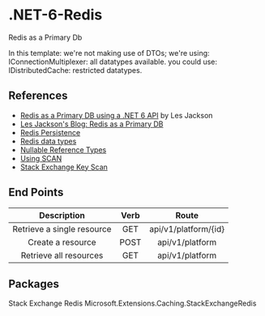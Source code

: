 # .NET-6-Redis
Redis as a Primary Db

In this template:
    we're not making use of DTOs;
    we're using:
        IConnectionMultiplexer: all datatypes available.
    you could use:
        IDistributedCache: restricted datatypes. 

## References

- [Redis as a Primary DB using a .NET 6 API](https://www.youtube.com/watch?v=GgyizgXwXAg) by Les Jackson
- [Les Jackson's Blog: Redis as a Primary DB](https://dotnetplaybook.com/redis-as-a-primary-database/)
- [Redis Persistence](https://redis.io/topics/persistence)
- [Redis data types](https://redis.io/topics/data-types-intro)
- [Nullable Reference Types](https://docs.microsoft.com/en-us/dotnet/csharp/nullable-references)
- [Using SCAN](https://redis.io/commands/scan)
- [Stack Exchange Key Scan](https://stackexchange.github.io/StackExchange.Redis/KeysScan.html)

## End Points

| Description                | Verb  | Route                |
| :---:                      | :---: | :---:                |
| Retrieve a single resource | GET   | api/v1/platform/{id} |
| Create a resource          | POST  | api/v1/platform      |
| Retrieve all resources     | GET   | api/v1/platform      |

## Packages
Stack Exchange Redis
    Microsoft.Extensions.Caching.StackExchangeRedis
